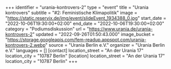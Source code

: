 +++
identifier = "urania-kontrovers-2"
type = "event"
title = "Urania kontrovers"
subtitle = "#2: Feministische Klimapolitik"
image = "https://static.reservix.de/img/event/slideEvent_1934388_0.jpg"
start_date = "2022-10-06T19:30:00+02:00"
end_date = "2022-10-06T19:30:00+02:00"
category = "Podiumsdiskussion"
url = "https://www.urania.de/urania-kontrovers-2"
updated = "2022-09-26T01:50:43.000"
image_bucket = "https://storage.googleapis.com/fem-readup.appspot.com/urania-kontrovers-2.webp"
source = "Urania Berlin e.V."
organizer = "Urania Berlin e.V."
languages = []
[contact]
location_street = "An der Urania 17"
location_city = "10787 Berlin"
[location]
location_street = "An der Urania 17"
location_city = "10787 Berlin"
+++